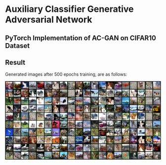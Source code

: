 # Auxiliary Classifier Generative Adversarial Network

## PyTorch Implementation of AC-GAN on CIFAR10 Dataset

## Result

Generated images after 500 epochs training, are as follows:

<div style="text-align:center">
    <img src="images/final_result.png" />
</div>